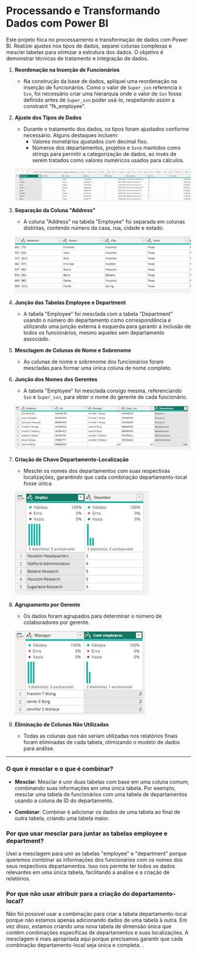 # Processando e Transformando Dados com Power BI

Este projeto foca no processamento e transformação de dados com Power BI. Realizei ajustes nos tipos de dados, separei colunas complexas e mesclei tabelas para otimizar a estrutura dos dados. O objetivo é demonstrar técnicas de tratamento e integração de dados.

1. **Reordenação na Inserção de Funcionários**
   - Na construção da base de dados, apliquei uma reordenação na inserção de funcionários. Como o valor de `Super_ssn` referencia o `Ssn`, foi necessário criar uma hierarquia onde o valor de `Ssn` fosse definido antes de `Super_ssn` poder usá-lo, respeitando assim a constraint "fk_employee".

2. **Ajuste dos Tipos de Dados**
   - Durante o tratamento dos dados, os tipos foram ajustados conforme necessário. Alguns destaques incluem:
     - Valores monetários ajustados com decimal fixo.
     - Números dos departamentos, projetos e `Ssn`s mantidos como strings para permitir a categorização de dados, ao invés de serem tratados como valores numéricos usados para cálculos.

   ![Type-values](Capturas/Values-type.jpg)

3. **Separação da Coluna "Address"**
   - A coluna "Address" na tabela "Employee" foi separada em colunas distintas, contendo número da casa, rua, cidade e estado.

   ![Address](Capturas/Address.jpg)

4. **Junção das Tabelas Employee e Department**
   - A tabela "Employee" foi mesclada com a tabela "Department" usando o número do departamento como correspondência e utilizando uma junção externa à esquerda para garantir a inclusão de todos os funcionários, mesmo aqueles sem departamento associado.

5. **Mesclagem de Colunas de Nome e Sobrenome**
   - As colunas de nome e sobrenome dos funcionários foram mescladas para formar uma única coluna de nome completo.

6. **Junção dos Nomes dos Gerentes**
   - A tabela "Employee" foi mesclada consigo mesma, referenciando `Ssn` e `Super_ssn`, para obter o nome do gerente de cada funcionário.

   ![Employee-manager](Capturas/Employee-manager.jpg)

7. **Criação de Chave Departamento-Localização**
   - Mesclei os nomes dos departamentos com suas respectivas localizações, garantindo que cada combinação departamento-local fosse única.

   ![Departament-loc](Capturas/Departament-loc.jpg)

8. **Agrupamento por Gerente**
   - Os dados foram agrupados para determinar o número de colaboradores por gerente.

   ![Managers](Capturas/Managers.jpg)

9. **Eliminação de Colunas Não Utilizadas**
   - Todas as colunas que não seriam utilizadas nos relatórios finais foram eliminadas de cada tabela, otimizando o modelo de dados para análise.

---

### O que é mesclar e o que é combinar?

- **Mesclar**: Mesclar é unir duas tabelas com base em uma coluna comum, combinando suas informações em uma única tabela. Por exemplo, mesclar uma tabela de funcionários com uma tabela de departamentos usando a coluna de ID do departamento.

- **Combinar**: Combinar é adicionar os dados de uma tabela ao final de outra tabela, criando uma tabela maior.

### Por que usar mesclar para juntar as tabelas employee e department?

Usei a mesclagem para unir as tabelas "employee" e "department" porque queremos combinar as informações dos funcionários com os nomes dos seus respectivos departamentos. Isso nos permite ter todos os dados relevantes em uma única tabela, facilitando a análise e a criação de relatórios.

### Por que não usar atribuir para a criação do departamento-local?

Não foi possivel usar a combinação para criar a tabela departamento-local porque não estamos apenas adicionando dados de uma tabela à outra. Em vez disso, estamos criando uma nova tabela de dimensão única que contém combinações específicas de departamentos e suas localizações. A mesclagem é mais apropriada aqui porque precisamos garantir que cada combinação departamento-local seja única e completa.
.